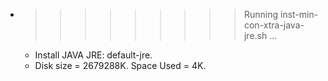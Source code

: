 * >>>>>>>>> Running inst-min-con-xtra-java-jre.sh ...
  * Install JAVA JRE: default-jre.
  * Disk size = 2679288K. Space Used = 4K.
